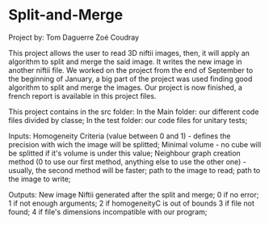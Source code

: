 # Split-and-Merge
Project by:
	Tom Daguerre
	Zoé Coudray

This project allows the user to read 3D niftii images, then, it will apply an algorithm to split and merge the said image.
It writes the new image in another niftii file.
We worked on the project from the end of September to the beginning of January, a big part of the project was used finding good algorithm to split and merge the images.
Our project is now finished, a french report is available in this project files. 

This project contains in the src folder: 
	In the Main folder: our different code files divided by classe;
	In the test folder: our code files for unitary tests;

Inputs:
	Homogeneity Criteria (value between 0 and 1) - defines the precision with wich the image will be splitted;
	Minimal volume - no cube will be splitted if it's volume is under this value;
	Neighbour graph creation method (0 to use our first method, anything else to use the other one) - usually, the second method will be faster;
	path to the image to read;
	path to the image to write; 

Outputs:
	New image Niftii generated after the split and merge;
	0 if no error;
	1 if not enough arguments;
 	2 if homogeneityC is out of bounds
	3 if file not found;
	4 if file's dimensions incompatible with our program;
